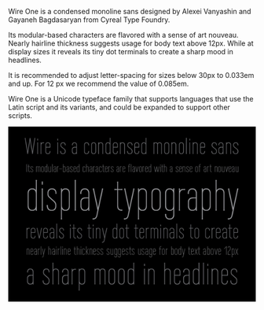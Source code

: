 Wire One is a condensed monoline sans designed by Alexei Vanyashin and Gayaneh Bagdasaryan from Cyreal Type Foundry.

Its modular-based characters are flavored with a sense of art nouveau. Nearly hairline thickness suggests usage for body text above 12px. While at display sizes it reveals its tiny dot terminals to create a sharp mood in headlines.

It is recommended to adjust letter-spacing for sizes below 30px to 0.033em and up. For 12 px we recommend the value of 0.085em.

Wire One is a Unicode typeface family that supports 
languages that use the Latin script and its variants, and 
could be expanded to support other scripts.

![Wire One Font](src/sample.png)
